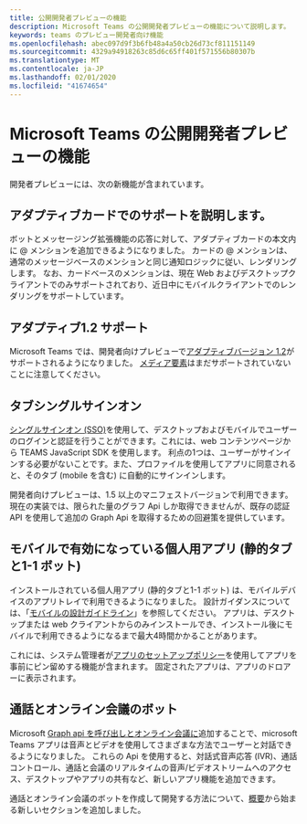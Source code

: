 ```yaml
---
title: 公開開発者プレビューの機能
description: Microsoft Teams の公開開発者プレビューの機能について説明します。
keywords: teams のプレビュー開発者向け機能
ms.openlocfilehash: abec097d9f3b6fb48a4a50cb26d73cf811151149
ms.sourcegitcommit: 4329a94918263c85d6c65ff401f571556b80307b
ms.translationtype: MT
ms.contentlocale: ja-JP
ms.lasthandoff: 02/01/2020
ms.locfileid: "41674654"
---
```

# <a name="features-in-the-public-developer-preview-for-microsoft-teams"></a>Microsoft Teams の公開開発者プレビューの機能

開発者プレビューには、次の新機能が含まれています。

## <a name="mention-support-in-adaptive-cards"></a>アダプティブカードでのサポートを説明します。

ボットとメッセージング拡張機能の応答に対して、アダプティブカードの本文内に @ メンションを追加できるようになりました。 カードの @ メンションは、通常のメッセージベースのメンションと同じ通知ロジックに従い、レンダリングします。 なお、カードベースのメンションは、現在 Web およびデスクトップクライアントでのみサポートされており、近日中にモバイルクライアントでのレンダリングをサポートしています。

## <a name="adaptive-12-support"></a>アダプティブ1.2 サポート

Microsoft Teams では、開発者向けプレビューで[アダプティブバージョン 1.2](https://github.com/microsoft/AdaptiveCards/releases/tag/v1.2.0)がサポートされるようになりました。 [メディア要素](https://adaptivecards.io/explorer/Media.html)はまだサポートされていないことに注意してください。

## <a name="tabs-single-sign-on"></a>タブシングルサインオン

[シングルサインオン (SSO)](~/tabs/how-to/authentication/auth-aad-sso.md)を使用して、デスクトップおよびモバイルでユーザーのログインと認証を行うことができます。これには、web コンテンツページから TEAMS JavaScript SDK を使用します。 利点の1つは、ユーザーがサインインする必要がないことです。また、プロファイルを使用してアプリに同意されると、そのタブ (mobile を含む) に自動的にサインインします。

開発者向けプレビューは、1.5 以上のマニフェストバージョンで利用できます。 現在の実装では、限られた量のグラフ Api しか取得できませんが、既存の認証 API を使用して追加の Graph Api を取得するための回避策を提供しています。

## <a name="personal-apps-static-tabs-and-1-1-bots-enabled-on-mobile"></a>モバイルで有効になっている個人用アプリ (静的タブと1-1 ボット)

インストールされている個人用アプリ (静的タブと1-1 ボット) は、モバイルデバイスのアプリトレイで利用できるようになりました。 設計ガイダンスについては、「[モバイルの設計ガイドライン](~/tabs/design/tabs-mobile.md)」を参照してください。 アプリは、デスクトップまたは web クライアントからのみインストールでき、インストール後にモバイルで利用できるようになるまで最大4時間かかることがあります。

これには、システム管理者が[アプリのセットアップポリシー](/microsoftteams/teams-app-setup-policies)を使用してアプリを事前にピン留めする機能が含まれます。 固定されたアプリは、アプリのドロアーに表示されます。

## <a name="calls-and-online-meeting-bots"></a>通話とオンライン会議のボット

Microsoft [Graph api を呼び出しとオンライン会議に](/graph/api/resources/communications-api-overview?view=graph-rest-beta)追加することで、microsoft Teams アプリは音声とビデオを使用してさまざまな方法でユーザーと対話できるようになりました。 これらの Api を使用すると、対話式音声応答 (IVR)、通話コントロール、通話と会議のリアルタイムの音声/ビデオストリームへのアクセス、デスクトップやアプリの共有など、新しいアプリ機能を追加できます。

通話とオンライン会議のボットを作成して開発する方法について、[概要](~/bots/calls-and-meetings/calls-meetings-bots-overview.md)から始まる新しいセクションを追加しました。
